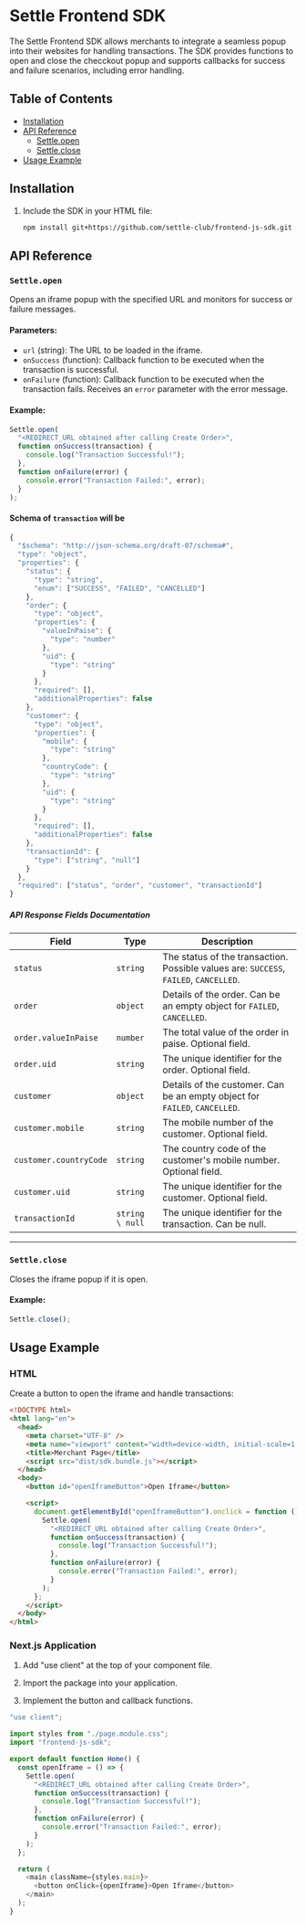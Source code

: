 # Settle Frontend SDK

The Settle Frontend SDK allows merchants to integrate a seamless popup into their websites for handling transactions. The SDK provides functions to open and close the checckout popup and supports callbacks for success and failure scenarios, including error handling.

## Table of Contents

- [Installation](#installation)
- [API Reference](#api-reference)
  - [Settle.open](#settleopen)
  - [Settle.close](#settleclose)
- [Usage Example](#usage-example)

## Installation

1. Include the SDK in your HTML file:

   ```bash
   npm install git+https://github.com/settle-club/frontend-js-sdk.git
   ```

## API Reference

### `Settle.open`

Opens an iframe popup with the specified URL and monitors for success or failure messages.

#### Parameters:

- `url` (string): The URL to be loaded in the iframe.
- `onSuccess` (function): Callback function to be executed when the transaction is successful.
- `onFailure` (function): Callback function to be executed when the transaction fails. Receives an `error` parameter with the error message.

#### Example:

```javascript
Settle.open(
  "<REDIRECT_URL obtained after calling Create Order>",
  function onSuccess(transaction) {
    console.log("Transaction Successful!");
  },
  function onFailure(error) {
    console.error("Transaction Failed:", error);
  }
);
```

#### Schema of `transaction` will be

```javascript
{
  "$schema": "http://json-schema.org/draft-07/schema#",
  "type": "object",
  "properties": {
    "status": {
      "type": "string",
      "enum": ["SUCCESS", "FAILED", "CANCELLED"]
    },
    "order": {
      "type": "object",
      "properties": {
        "valueInPaise": {
          "type": "number"
        },
        "uid": {
          "type": "string"
        }
      },
      "required": [],
      "additionalProperties": false
    },
    "customer": {
      "type": "object",
      "properties": {
        "mobile": {
          "type": "string"
        },
        "countryCode": {
          "type": "string"
        },
        "uid": {
          "type": "string"
        }
      },
      "required": [],
      "additionalProperties": false
    },
    "transactionId": {
      "type": ["string", "null"]
    }
  },
  "required": ["status", "order", "customer", "transactionId"]
}
```

##### API Response Fields Documentation

| Field          | Type            | Description                                                             |
|----------------|-----------------|-------------------------------------------------------------------------|
| `status`       | `string`        | The status of the transaction. Possible values are: `SUCCESS`, `FAILED`, `CANCELLED`. |
| `order`        | `object`        | Details of the order. Can be an empty object for  `FAILED`, `CANCELLED`.                           |
| `order.valueInPaise` | `number`  | The total value of the order in paise. Optional field.                  |
| `order.uid`    | `string`        | The unique identifier for the order. Optional field.                    |
| `customer`     | `object`        | Details of the customer. Can be an empty object for  `FAILED`, `CANCELLED`.                         |
| `customer.mobile`      | `string` | The mobile number of the customer. Optional field.                      |
| `customer.countryCode` | `string` | The country code of the customer's mobile number. Optional field.       |
| `customer.uid`         | `string` | The unique identifier for the customer. Optional field.                 |
| `transactionId`        | `string \ null` | The unique identifier for the transaction. Can be null.           |




------------

### `Settle.close`

Closes the iframe popup if it is open.

#### Example:

```javascript
Settle.close();
```

## Usage Example

### HTML

Create a button to open the iframe and handle transactions:

```html
<!DOCTYPE html>
<html lang="en">
  <head>
    <meta charset="UTF-8" />
    <meta name="viewport" content="width=device-width, initial-scale=1.0" />
    <title>Merchant Page</title>
    <script src="dist/sdk.bundle.js"></script>
  </head>
  <body>
    <button id="openIframeButton">Open Iframe</button>

    <script>
      document.getElementById("openIframeButton").onclick = function () {
        Settle.open(
          "<REDIRECT_URL obtained after calling Create Order>",
          function onSuccess(transaction) {
            console.log("Transaction Successful!");
          },
          function onFailure(error) {
            console.error("Transaction Failed:", error);
          }
        );
      };
    </script>
  </body>
</html>
```

### Next.js Application

1. Add "use client" at the top of your component file.

2. Import the package into your application.

3. Implement the button and callback functions.

```javascript
"use client";

import styles from "./page.module.css";
import "frontend-js-sdk";

export default function Home() {
  const openIframe = () => {
    Settle.open(
      "<REDIRECT_URL obtained after calling Create Order>",
      function onSuccess(transaction) {
        console.log("Transaction Successful!");
      },
      function onFailure(error) {
        console.error("Transaction Failed:", error);
      }
    );
  };

  return (
    <main className={styles.main}>
      <button onClick={openIframe}>Open Iframe</button>
    </main>
  );
}
```
